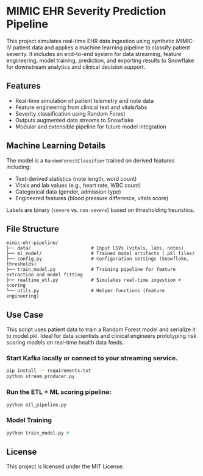 # MIMIC EHR Severity Prediction Pipeline

This project simulates real-time EHR data ingestion using synthetic MIMIC-IV patient data and applies a machine learning pipeline to classify patient severity. It includes an end-to-end system for data streaming, feature engineering, model training, prediction, and exporting results to Snowflake for downstream analytics and clinical decision support.

## Features

- Real-time simulation of patient telemetry and note data
- Feature engineering from clinical text and vitals/labs
- Severity classification using Random Forest
- Outputs augmented data streams to Snowflake
- Modular and extensible pipeline for future model integration

## Machine Learning Details

The model is a `RandomForestClassifier` trained on derived features including:
- Text-derived statistics (note length, word count)
- Vitals and lab values (e.g., heart rate, WBC count)
- Categorical data (gender, admission type)
- Engineered features (blood pressure difference, vitals score)

Labels are binary (`severe` vs. `non-severe`) based on thresholding heuristics.

## File Structure

```
mimic-ehr-pipeline/
├── data/                      # Input CSVs (vitals, labs, notes)
├── ml_model/                  # Trained model artifacts (.pkl files)
├── config.py                  # Configuration settings (Snowflake, thresholds)
├── train_model.py             # Training pipeline for feature extraction and model fitting
├── realtime_etl.py            # Simulates real-time ingestion + scoring
└── utils.py                   # Helper functions (feature engineering)              
```


## Use Case
This script uses patient data to train a Random Forest model and serialize it to model.pkl. Ideal for data scientists and clinical engineers prototyping risk scoring models on real-time health data feeds.

### Start Kafka locally or connect to your streaming service.

```bash
pip install -r requirements.txt
python stream_producer.py
```

### Run the ETL + ML scoring pipeline:

```bash
python etl_pipeline.py
```

### Model Training 

```bash
python train_model.py #
```

## License
This project is licensed under the MIT License.
